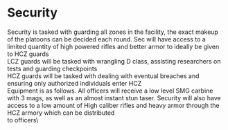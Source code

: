 # Security

Security is tasked with guarding all zones in the facility, the exact makeup of the platoons can be decided each round. Sec will have access to a limited quantity of high powered rifles and better armor to ideally be given to HCZ guards\
LCZ guards will be tasked with wrangling D class, assisting researchers on tests and guarding checkpoints\
HCZ guards will be tasked with dealing with eventual breaches and ensuring only authorized individuals enter HCZ\
Equipment is as follows. All officers will receive a low level SMG carbine with 3 mags, as well as an almost instant stun taser. Security will also have access to a low amount of High caliber rifles and heavy armor through the HCZ armory which can be distributed \
to officers\